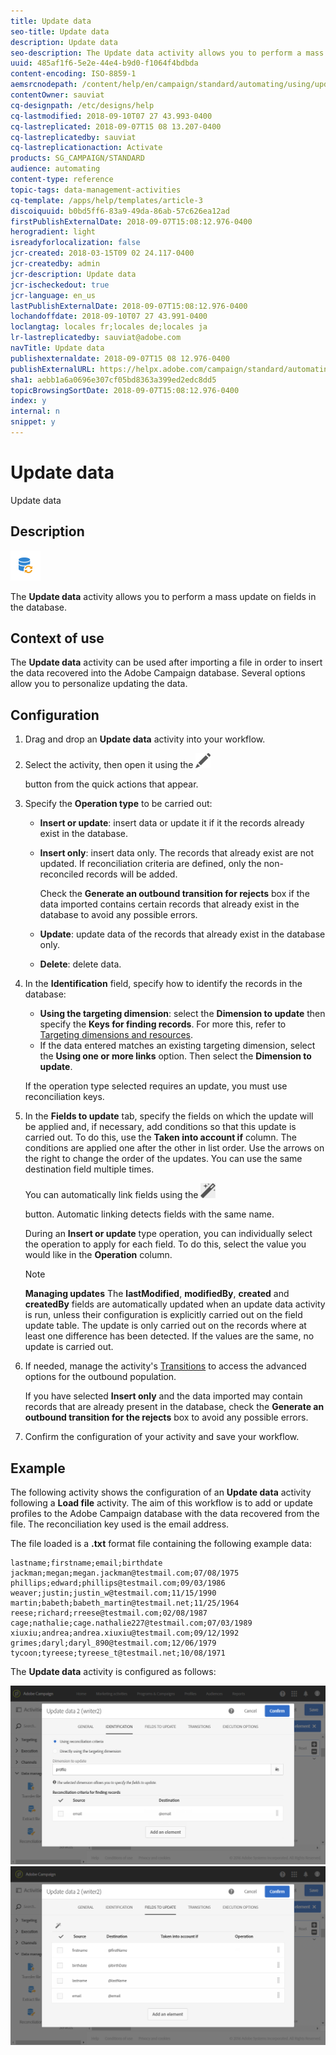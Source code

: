 ```yaml
---
title: Update data
seo-title: Update data
description: Update data
seo-description: The Update data activity allows you to perform a mass update on fields in the database.
uuid: 485af1f6-5e2e-44e4-b9d0-f1064f4bdbda
content-encoding: ISO-8859-1
aemsrcnodepath: /content/help/en/campaign/standard/automating/using/update-data
contentOwner: sauviat
cq-designpath: /etc/designs/help
cq-lastmodified: 2018-09-10T07 27 43.993-0400
cq-lastreplicated: 2018-09-07T15 08 13.207-0400
cq-lastreplicatedby: sauviat
cq-lastreplicationaction: Activate
products: SG_CAMPAIGN/STANDARD
audience: automating
content-type: reference
topic-tags: data-management-activities
cq-template: /apps/help/templates/article-3
discoiquuid: b0bd5ff6-83a9-49da-86ab-57c626ea12ad
firstPublishExternalDate: 2018-09-07T15:08:12.976-0400
herogradient: light
isreadyforlocalization: false
jcr-created: 2018-03-15T09 02 24.117-0400
jcr-createdby: admin
jcr-description: Update data
jcr-ischeckedout: true
jcr-language: en_us
lastPublishExternalDate: 2018-09-07T15:08:12.976-0400
lochandoffdate: 2018-09-10T07 27 43.991-0400
loclangtag: locales fr;locales de;locales ja
lr-lastreplicatedby: sauviat@adobe.com
navTitle: Update data
publishexternaldate: 2018-09-07T15 08 12.976-0400
publishExternalURL: https://helpx.adobe.com/campaign/standard/automating/using/update-data.html
sha1: aebb1a6a0696e307cf05bd8363a399ed2edc8dd5
topicBrowsingSortDate: 2018-09-07T15:08:12.976-0400
index: y
internal: n
snippet: y
---
```


# Update data

Update data

## Description

![](assets/data_update.png)

The **Update data** activity allows you to perform a mass update on fields in the database.

## Context of use

The **Update data** activity can be used after importing a file in order to insert the data recovered into the Adobe Campaign database. Several options allow you to personalize updating the data.

## Configuration

1. Drag and drop an **Update data** activity into your workflow.
1. Select the activity, then open it using the  ![](assets/edit_darkgrey-24px.png)

   button from the quick actions that appear.
1. Specify the **Operation type** to be carried out:

    * **Insert or update**: insert data or update it if it the records already exist in the database.
    * **Insert only**: insert data only. The records that already exist are not updated. If reconciliation criteria are defined, only the non-reconciled records will be added.

      Check the **Generate an outbound transition for rejects** box if the data imported contains certain records that already exist in the database to avoid any possible errors.
    
    * **Update**: update data of the records that already exist in the database only.
    * **Delete**: delete data.

1. In the **Identification** field, specify how to identify the records in the database:

    * **Using the targeting dimension**: select the **Dimension to update** then specify the **Keys for finding records**. For more this, refer to [Targeting dimensions and resources](../../automating/using/query.md#targeting-dimensions-and-resources).
    * If the data entered matches an existing targeting dimension, select the **Using one or more links** option. Then select the **Dimension to update**.

   If the operation type selected requires an update, you must use reconciliation keys.

1. In the **Fields to update** tab, specify the fields on which the update will be applied and, if necessary, add conditions so that this update is carried out. To do this, use the **Taken into account if** column. The conditions are applied one after the other in list order. Use the arrows on the right to change the order of the updates. You can use the same destination field multiple times.

   You can automatically link fields using the  ![](assets/wkf_magic_wand-24px.png)

   button. Automatic linking detects fields with the same name.

   During an **Insert or update** type operation, you can individually select the operation to apply for each field. To do this, select the value you would like in the **Operation** column.

   >[!NOTE]
   >
   >**Managing updates** The **lastModified**, **modifiedBy**, **created** and **createdBy** fields are automatically updated when an update data activity is run, unless their configuration is explicitly carried out on the field update table. The update is only carried out on the records where at least one difference has been detected. If the values are the same, no update is carried out.

1. If needed, manage the activity's [Transitions](../../automating/using/executing-a-workflow.md#managing-an-activity-s-outbound-transitions) to access the advanced options for the outbound population.

   If you have selected **Insert only** and the data imported may contain records that are already present in the database, check the **Generate an outbound transition for the rejects** box to avoid any possible errors.

1. Confirm the configuration of your activity and save your workflow.

## Example

The following activity shows the configuration of an **Update data** activity following a **Load file** activity. The aim of this workflow is to add or update profiles to the Adobe Campaign database with the data recovered from the file. The reconciliation key used is the email address.

The file loaded is a **.txt** format file containing the following example data:

```
lastname;firstname;email;birthdate
jackman;megan;megan.jackman@testmail.com;07/08/1975
phillips;edward;phillips@testmail.com;09/03/1986
weaver;justin;justin_w@testmail.com;11/15/1990
martin;babeth;babeth_martin@testmail.net;11/25/1964
reese;richard;rreese@testmail.com;02/08/1987
cage;nathalie;cage.nathalie227@testmail.com;07/03/1989
xiuxiu;andrea;andrea.xiuxiu@testmail.com;09/12/1992
grimes;daryl;daryl_890@testmail.com;12/06/1979
tycoon;tyreese;tyreese_t@testmail.net;10/08/1971
```

The **Update data** activity is configured as follows:

![](assets/deduplication_example2_writer1.png)  ![](assets/deduplication_example2_writer2.png)

